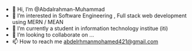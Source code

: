 - 👋 Hi, I’m @Abdalrahman-Muhammad
- 👀 I’m interested in Software Engineering , Full stack web development using MERN / MEAN
- 🌱 I’m currently a student in information technology institue (iti) 
- 💞️ I’m looking to collaborate on ...
- 📫 How to reach me abdelrhmanmohamed421@gmail.com

<!---
Abdalrahman-Muhammad/Abdalrahman-Muhammad is a ✨ special ✨ repository because its `README.md` (this file) appears on your GitHub profile.
You can click the Preview link to take a look at your changes.
--->
